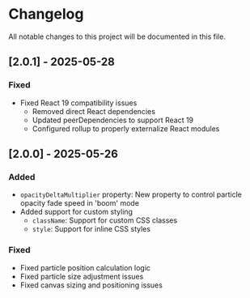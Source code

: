 # Changelog

All notable changes to this project will be documented in this file.

## [2.0.1] - 2025-05-28

### Fixed

- Fixed React 19 compatibility issues
  - Removed direct React dependencies
  - Updated peerDependencies to support React 19
  - Configured rollup to properly externalize React modules

## [2.0.0] - 2025-05-26

### Added

- `opacityDeltaMultiplier` property: New property to control particle opacity fade speed in 'boom' mode
- Added support for custom styling
  - `className`: Support for custom CSS classes
  - `style`: Support for inline CSS styles

### Fixed

- Fixed particle position calculation logic
- Fixed particle size adjustment issues
- Fixed canvas sizing and positioning issues

